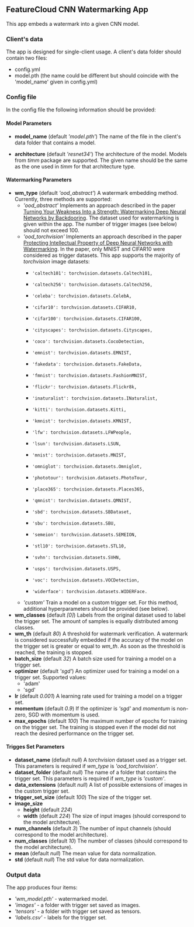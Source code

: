 ## FeatureCloud CNN Watermarking App

This app embeds a watermark into a given CNN model. 

### Client's data 

The app is designed for single-client usage. 
A client's data folder should contain two files:
- config.yml 
- model.pth (the name could be different but should coincide with the 'model_name' given in config.yml)

### Config file 
In the config file the following information should be provided:

#### Model Parameters
  - **model_name** (default *'model.pth'*)
  The name of the file in the client's data folder that contains a model.

- **architecture** (default *'resnet34'*)
  The architecture of the model. Models from *timm* package are supported. The given name should be the same as the one used in *timm* for that architecture type.

#### Watermarking Parameters
- **wm_type** (default *'ood_abstract'*)
  A watermark embedding method. Currently, three methods are supported:
   - *'ood_abstract'* 
   Implements an approach described in the paper [Turning Your Weakness Into a Strength: Watermarking Deep Neural Networks by Backdooring](https://www.usenix.org/system/files/conference/usenixsecurity18/sec18-adi.pdf). The dataset used for watermarking is given within the app. The number of trigger images (see below) should not exceed 100.
   - *'ood_torchvision'*
  Implements an approach described in the paper [Protecting Intellectual Property of Deep Neural Networks with Watermarking](https://www.doi.org/10.1145/3196494.3196550). In the paper, only MNIST and CIFAR10 were considered as trigger datasets. This app supports the majority of *torchvision* image datasets:
      -     'caltech101': torchvision.datasets.Caltech101,
      -     'caltech256': torchvision.datasets.Caltech256,
      -     'celeba': torchvision.datasets.CelebA,
      -     'cifar10': torchvision.datasets.CIFAR10,
      -     'cifar100': torchvision.datasets.CIFAR100,
      -     'cityscapes': torchvision.datasets.Cityscapes,
      -     'coco': torchvision.datasets.CocoDetection,
      -     'emnist': torchvision.datasets.EMNIST,
      -     'fakedata': torchvision.datasets.FakeData,
      -     'fmnist': torchvision.datasets.FashionMNIST,
      -     'flickr': torchvision.datasets.Flickr8k,
      -     'inaturalist': torchvision.datasets.INaturalist,
      -     'kitti': torchvision.datasets.Kitti,
      -     'kmnist': torchvision.datasets.KMNIST,
      -     'lfw': torchvision.datasets.LFWPeople,
      -     'lsun': torchvision.datasets.LSUN,
      -     'mnist': torchvision.datasets.MNIST,
      -     'omniglot': torchvision.datasets.Omniglot,
      -     'phototour': torchvision.datasets.PhotoTour,
      -     'place365': torchvision.datasets.Places365,
      -     'qmnist': torchvision.datasets.QMNIST,
      -     'sbd': torchvision.datasets.SBDataset,
      -     'sbu': torchvision.datasets.SBU,
      -     'semeion': torchvision.datasets.SEMEION,
      -     'stl10': torchvision.datasets.STL10,
      -     'svhn': torchvision.datasets.SVHN,
      -     'usps': torchvision.datasets.USPS,
      -     'voc': torchvision.datasets.VOCDetection,
      -     'widerface': torchvision.datasets.WIDERFace.
   - *'custom'*
  Train a model on a custom trigger set. For this method, additional hyperparameters should be provided (see below).
- **wm_classes** (default *[0]*)
  Labels from the original dataset used to label the trigger set. The amount of samples is equally distributed among classes. 
- **wm_th** (default *80*)
  A threshold for watermark verification. A watermark is considered successfully embedded if the accuracy of the model on the trigger set is greater or equal to *wm_th*. As soon as the threshold is reached, the training is stopped.
- **batch_size** (default *32*)
A batch size used for training a model on a trigger set.
- **optimizer** (default *'sgd'*) 
An optimizer used for training a model on a trigger set. Supported values: 
  - 'adam'
  - 'sgd'
- **lr** (default *0.001*)
A learning rate used for training a model on a trigger set.
- **momentum** (default *0.9*)
If the optimizer is *'sgd'* and *momentum* is non-zero, SGD with momentum is used.
- **max_epochs** (default *100*)
The maximum number of epochs for training on the trigger set. The training is stopped even if the model did not reach the desired performance on the trigger set.
  
#### Trigges Set Parameters
- **dataset_name** (default *null*) 
A *torchvision* dataset used as a trigger set. This parameters is required if *wm_type* is *'ood_torchvision'*.
- **dataset_folder** (default *null*)
The name of a folder that contains the trigger set. This parameters is required if *wm_type* is *'custom'*.
- **data_extensions** (default *null*)
A list of possible extensions of images in the custom trigger set.
- **trigger_set_size** (default *100*)
The size of the trigger set.
- **image_size** 
  - **height** (default *224*)
  - **width** (default *224*)
The size of input images (should correspond to the model architecture).
- **num_channels** (default *3*)
The number of input channels (should correspond to the model architecture).
- **num_classes** (default *10*)
The number of classes (should correspond to the model architecture).
- **mean** (default *null*)
The mean value for data normalization.
- **std** (default *null*)
The std value for data normalization.

### Output data

The app produces four items:
- *'wm_model.pth'* - watermarked model.
- *'images'* - a folder with trigger set saved as images.
- *'tensors'* - a folder with trigger set saved as tensors.
- *'labels.csv'* - labels for the trigger set.